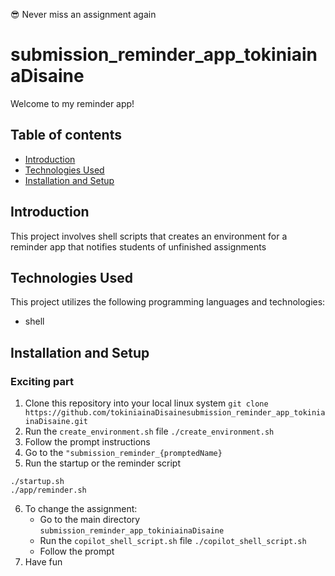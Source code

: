 😎 Never miss an assignment again

# submission_reminder_app_tokiniainaDisaine

Welcome to my reminder app!

## Table of contents
- [Introduction](#introduction)
- [Technologies Used](#technologies-used)
- [Installation and Setup](#installation)


## Introduction

This project involves shell scripts that creates an environment for a reminder app that notifies students of unfinished assignments

## Technologies Used

This project utilizes the following programming languages and technologies:
- shell

## Installation and Setup

### Exciting part

1. Clone this repository into your local linux system 
```git clone https://github.com/tokiniainaDisainesubmission_reminder_app_tokiniainaDisaine.git```
2. Run the `create_environment.sh` file
```./create_environment.sh```
3. Follow the prompt instructions
4. Go to the `"submission_reminder_{promptedName}`
5. Run the startup or the reminder script
```
./startup.sh 
./app/reminder.sh
```
6. To change the assignment:
    - Go to the main directory `submission_reminder_app_tokiniainaDisaine`
    - Run the `copilot_shell_script.sh` file
    ```./copilot_shell_script.sh```
    - Follow the prompt
7. Have fun